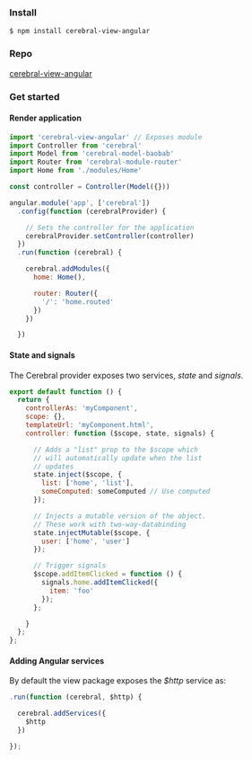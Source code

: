 ### Install
`$ npm install cerebral-view-angular`

### Repo
[cerebral-view-angular](https://github.com/christianalfoni/cerebral-view-angular)

### Get started

#### Render application

```javascript
import 'cerebral-view-angular' // Exposes module
import Controller from 'cerebral'
import Model from 'cerebral-model-baobab'
import Router from 'cerebral-module-router'
import Home from './modules/Home'

const controller = Controller(Model({}))

angular.module('app', ['cerebral'])
  .config(function (cerebralProvider) {

    // Sets the controller for the application
    cerebralProvider.setController(controller)
  })
  .run(function (cerebral) {

    cerebral.addModules({
      home: Home(),

      router: Router({
        '/': 'home.routed'
      })
    })

  })
```

#### State and signals
The Cerebral provider exposes two services, *state* and *signals*.

```javascript
export default function () {
  return {
    controllerAs: 'myComponent',
    scope: {},
    templateUrl: 'myComponent.html',
    controller: function ($scope, state, signals) {

      // Adds a "list" prop to the $scope which
      // will automatically update when the list
      // updates
      state.inject($scope, {
        list: ['home', 'list'],
        someComputed: someComputed // Use computed
      });

      // Injects a mutable version of the object.
      // These work with two-way-databinding
      state.injectMutable($scope, {
        user: ['home', 'user']
      });

      // Trigger signals
      $scope.addItemClicked = function () {
        signals.home.addItemClicked({
          item: 'foo'
        });
      };

    }
  };
};
```

#### Adding Angular services
By default the view package exposes the *$http* service as:

```javascript
.run(function (cerebral, $http) {

  cerebral.addServices({
    $http
  })

});
```
